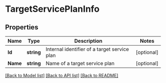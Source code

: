 # TargetServicePlanInfo

## Properties

Name | Type | Description | Notes
------------ | ------------- | ------------- | -------------
**Id** | **string** | Internal identifier of a target service plan | [optional] 
**Name** | **string** | Name of a target service plan | [optional] 

[[Back to Model list]](../README.md#documentation-for-models) [[Back to API list]](../README.md#documentation-for-api-endpoints) [[Back to README]](../README.md)


